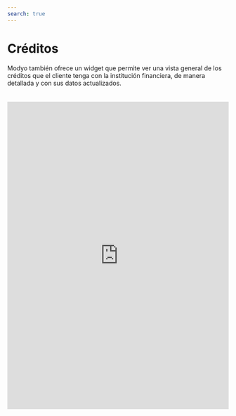 ```yaml
---
search: true
---
```


# Créditos

Modyo también ofrece un widget que permite ver una vista general de los créditos que el cliente tenga con la institución financiera, de manera detallada y con sus datos actualizados. 

<iframe src="https://widgets.modyo.com/personas/retail-loans" width="100%" height="700px" frameBorder="0" style="overflow:auto;margin-top:20px;"/>

### Propiedades

|Funcionalidad|Descripción|
|:------------|:----------|
|Cotización|Permite al cliente cotizar un crédito. Al hacer lick |
|Consulta de Saldo|Esta consulta muestra los cupos de la tarjeta específica por tipo de moneda, además de indicadores de gastos en comparación con el Cupo disponible.|
Estado de Cuenta|Muestra el estado de cuenta con los movimientos del último periodo facturado para una tarjeta de crédito.|
|Últimos movimientos|Muestra todos los movimientos nacionales e internacionales que no están facturados.|
|Pagar deuda|Corresponde a la funcionalidad de pago de la deuda.<br><br> Este pago de deuda puede ser total o parcial.<br><br> Hacer click en este botón llevará al widget de pagos, donde se podrá seleccionar la opción de pago de deuda nacional o internacional.|
|

- Simula tu crédito de consumo: Permite simular créditos de consumo a cada cliente. Para ello, deriva al widget de créditos para hacer la simulación y después la solicitud si es que este la desea.

- Simula tu crédito hipotecario: Permite simular el crédito hipotecario a solicitar. Para ello, deriva al widget de créditos hipotecarios donde podrá ver las distintas opciones que la institución financiera le puede ofrecer.

- Consumo en pesos: El cliente puede ver su crédito detallado, además del saldo pendiente adeudado a la institución, las fechas de pago y la cuota actual a pagar. 

- Crédito de vivienda: Muestra los detalles del crédito hipotecario solicitado, una gráfica de lo que se adeuda y el valor de la siguiente cuota a pagar.